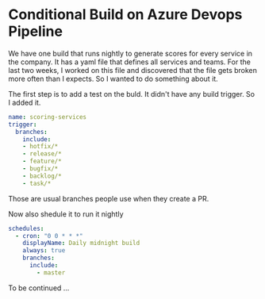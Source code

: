 # Conditional Build on Azure Devops Pipeline

We have one build that runs nightly to generate scores for every service in the company. It has a yaml file that defines all services and teams. For the last two weeks, I worked on this file and discovered that the file gets broken more often than I expects. So I wanted to do something about it. 

The first step is to add a test on the buld. It didn't have any build trigger. So I added it.

```yaml
name: scoring-services
trigger:
  branches:
    include:
    - hotfix/*
    - release/*
    - feature/*
    - bugfix/*
    - backlog/*
    - task/*
```

Those are usual branches people use when they create a PR.

Now also shedule it to run it nightly

```yaml
schedules:
  - cron: "0 0 * * *"
    displayName: Daily midnight build
    always: true
    branches:
      include:
        - master
```

To be continued ...


